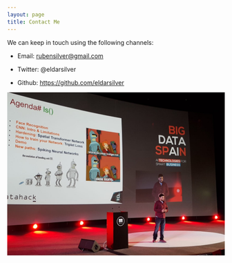 ```yaml
---
layout: page
title: Contact Me
---
```



We can keep in touch using the following channels:

* Email: rubensilver@gmail.com

* Twitter: @eldarsilver

* Github: https://github.com/eldarsilver

<img src="images/ruben.jpg">
